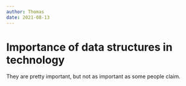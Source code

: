 ```yaml
---
author: Thomas
date: 2021-08-13
---
```


# Importance of data structures in technology

They are pretty important, but not as important as some people claim.
